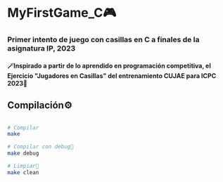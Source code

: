 # MyFirstGame_C🎮

### Primer intento de juego con casillas en C a finales de la asignatura IP, 2023 <br>
#### 🪄Inspirado a partir de lo aprendido en programación competitiva, el Ejercicio "Jugadores en Casillas" del entrenamiento CUJAE para ICPC 2023🎈

## Compilación⚙️
```bash

# Compilar
make

# Compilar con debug🔧
make debug

# Limpiar🧹
make clean
